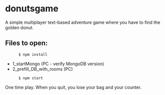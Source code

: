# donutsgame
A simple multiplayer text-based adventure game where you have to find the golden donut.

## Files to open:
```shell
      $ npm install
```
* 1_startMongo (PC - verify MongoDB version)
* 2_prefill_DB_with_rooms (PC)
```shell
      $ npm start
```

One time play. When you quit, you lose your bag and your counter.
